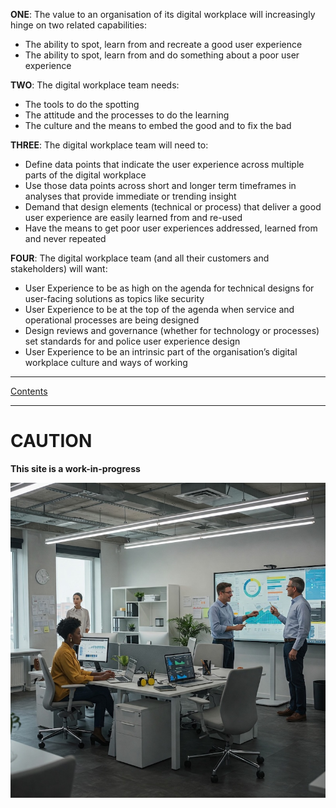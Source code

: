 
**ONE**: The value to an organisation of its digital workplace will increasingly hinge on two related capabilities:

- The ability to spot, learn from and recreate a good user experience
- The ability to spot, learn from and do something about a poor user experience

**TWO**: The digital workplace team needs:

- The tools to do the spotting
- The attitude and the processes to do the learning
- The culture and the means to embed the good and to fix the bad

**THREE**: The digital workplace team will need to:

- Define data points that indicate the user experience across multiple parts of the digital workplace
- Use those data points across short and longer term timeframes in analyses that provide immediate or trending insight
- Demand that design elements (technical or process) that deliver a good user experience are easily learned from and re-used
- Have the means to get poor user experiences addressed, learned from and never repeated

**FOUR**: The digital workplace team (and all their customers and stakeholders) will want:

- User Experience to be as high on the agenda for technical designs for user-facing solutions as topics like security
- User Experience to be at the top of the agenda when service and operational processes are being designed
- Design reviews and governance (whether for technology or processes) set standards for and police user experience design
- User Experience to be an intrinsic part of the organisation’s digital workplace culture and ways of working

---
[Contents](Contents.md)

---

# CAUTION

**This site is a work-in-progress**

![Modern Workplace250](images/Gemini_Generated_Image_w3pctvw3pctvw3pc.jpg)
